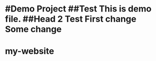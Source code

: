 #Demo Project
##Test
This is demo file.
##Head 2
Test
First change
Some change
=======
# my-website
